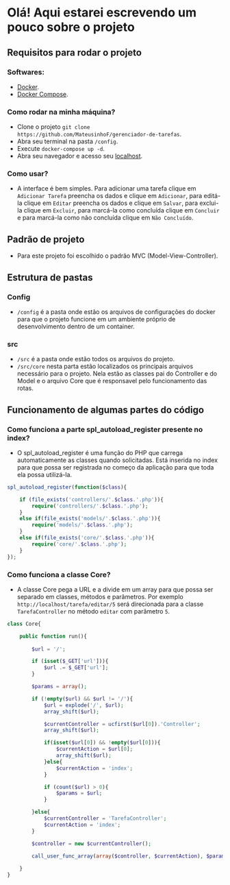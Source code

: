 # Olá! Aqui estarei escrevendo um pouco sobre o projeto

## Requisitos para rodar o projeto

### Softwares:

- [Docker](https://www.docker.com/).
- [Docker Compose](https://docs.docker.com/compose/).

### Como rodar na minha máquina?

- Clone o projeto `git clone https://github.com/MateusinhoF/gerenciador-de-tarefas`.
- Abra seu terminal na pasta `/config`.
- Execute `docker-compose up -d`.
- Abra seu navegador e acesso seu [localhost](http://localhost).

### Como usar?

- A interface é bem simples. Para adicionar uma tarefa clique em `Adicionar Tarefa` preencha os dados e clique em `Adicionar`, para editá-la clique em `Editar` preencha os dados e clique em `Salvar`, para exclui-la clique em `Excluir`, para marcá-la como concluída clique em `Concluir` e para marcá-la como não concluída clique em `Não Concluído`.

## Padrão de projeto

- Para este projeto foi escolhido o padrão MVC (Model-View-Controller).

## Estrutura de pastas

### Config

- `/config` é a pasta onde estão os arquivos de configurações do docker para que o projeto funcione em um ambiente próprio de desenvolvimento dentro de um container.

### src

- `/src` é a pasta onde estão todos os arquivos do projeto.
- `/src/core` nesta parta estão localizados os principais arquivos necessário para o projeto. Nela estão as classes pai do Controller e do Model e o arquivo Core que é responsavel pelo funcionamento das rotas.

## Funcionamento de algumas partes do código

### Como funciona a parte spl_autoload_register presente no index?

- O spl_autoload_register é uma função do PHP que carrega automaticamente as classes quando solicitadas. Está inserida no index para que possa ser registrada no começo da aplicação para que toda ela possa utilizá-la.

```php
spl_autoload_register(function($class){

    if (file_exists('controllers/'.$class.'.php')){
        require('controllers/'.$class.'.php');
    } 
    else if(file_exists('models/'.$class.'.php')){
        require('models/'.$class.'.php');
    }
    else if(file_exists('core/'.$class.'.php')){
        require('core/'.$class.'.php');
    }
});
```

### Como funciona a classe Core?

- A classe Core pega a URL e a divide em um array para que possa ser separado em classes, métodos e parâmetros. Por exemplo `http://localhost/tarefa/editar/5` será direcionada para a classe `TarefaController` no método `editar` com parâmetro `5`.

```php
class Core{

    public function run(){
        
        $url = '/';

        if (isset($_GET['url'])){
            $url .= $_GET['url'];
        }

        $params = array();

        if (!empty($url) && $url != '/'){
            $url = explode('/', $url);
            array_shift($url);

            $currentController = ucfirst($url[0]).'Controller';
            array_shift($url);

            if(isset($url[0]) && !empty($url[0])){
                $currentAction = $url[0];
                array_shift($url);
            }else{
                $currentAction = 'index';
            }

            if (count($url) > 0){
                $params = $url;
            }

        }else{
            $currentController = 'TarefaController';
            $currentAction = 'index';
        }

        $controller = new $currentController();

        call_user_func_array(array($controller, $currentAction), $params);
        
    }
}
```